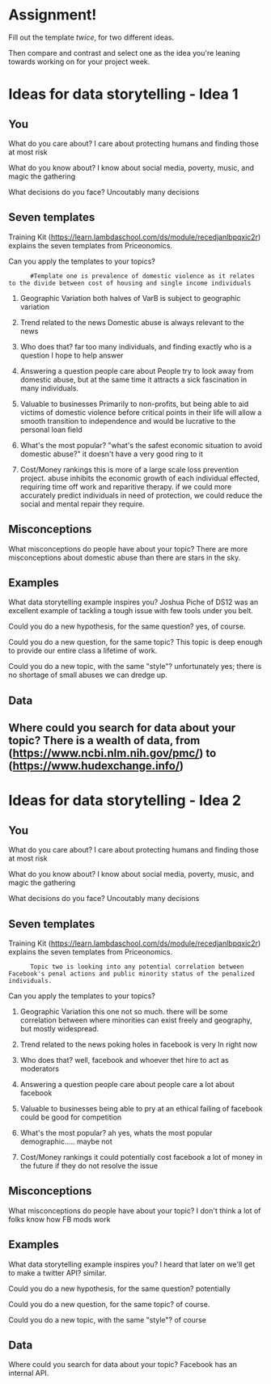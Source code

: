 # Assignment!

Fill out the template *twice*, for two different ideas.

Then compare and contrast and select one as the idea you're leaning towards
working on for your project week.


# Ideas for data storytelling - Idea 1

## You

What do you care about?
I care about protecting humans and finding those at most risk

What do you know about?
I know about social media, poverty, music, and magic the gathering

What decisions do you face?
Uncoutably many decisions

## Seven templates

Training Kit (https://learn.lambdaschool.com/ds/module/recedjanlbpqxic2r) explains the seven templates from Priceonomics.

Can you apply the templates to your topics? 

          #Template one is prevalence of domestic violence as it relates to the divide between cost of housing and single income individuals

1. Geographic Variation
both halves of VarB is subject to geographic variation 

2. Trend related to the news
Domestic abuse is always relevant to the news

3. Who does that?
far too many individuals, and finding exactly who is a question I hope to help answer

4. Answering a question people care about
People try to look away from domestic abuse, but at the same time it attracts a sick fascination in many individuals.

5. Valuable to businesses
Primarily to non-profits, but being able to aid victims of domestic violence before critical points in their life will allow a smooth transition to independence and would be lucrative to the personal loan field

6. What's the most popular?
"what's the safest economic situation to avoid domestic abuse?" 
it doesn't have a very good ring to it

7. Cost/Money rankings
this is more of a large scale loss prevention project.
abuse inhibits the economic growth of each individual effected, requiring time off work and reparitive therapy. 
if we could more accurately predict individuals in need of protection, we could reduce the social and mental repair they require.

## Misconceptions

What misconceptions do people have about your topic?
There are more misconceptions about domestic abuse than there are stars in the sky.

## Examples

What data storytelling example inspires you?
Joshua Piche of DS12 was an excellent example of tackling a tough issue with few tools under you belt.

Could you do a new hypothesis, for the same question?
yes, of course.

Could you do a new question, for the same topic?
This topic is deep enough to provide our entire class a lifetime of work.

Could you do a new topic, with the same "style"?
unfortunately yes; there is no shortage of small abuses we can dredge up.

## Data

Where could you search for data about your topic?
There is a wealth of data, from (https://www.ncbi.nlm.nih.gov/pmc/) to (https://www.hudexchange.info/)
---

# Ideas for data storytelling - Idea 2

## You

What do you care about?
I care about protecting humans and finding those at most risk

What do you know about?
I know about social media, poverty, music, and magic the gathering

What decisions do you face?
Uncoutably many decisions

## Seven templates

Training Kit (https://learn.lambdaschool.com/ds/module/recedjanlbpqxic2r) explains the seven templates from Priceonomics.

          Topic two is looking into any potential correlation between Facebook's penal actions and public minority status of the penalized individuals.

Can you apply the templates to your topics? 

1. Geographic Variation
this one not so much. there will be some correlation between where minorities can exist freely and geography, but mostly widespread.

2. Trend related to the news
poking holes in facebook is very In right now

3. Who does that?
well, facebook and whoever thet hire to act as moderators

4. Answering a question people care about
people care a lot about facebook

5. Valuable to businesses
being able to pry at an ethical failing of facebook could be good for competition

6. What's the most popular?
ah yes, whats the most popular demographic..... maybe not

7. Cost/Money rankings
it could potentially cost facebook a lot of money in the future if they do not resolve the issue

## Misconceptions

What misconceptions do people have about your topic?
I don't think a lot of folks know how FB mods work

## Examples

What data storytelling example inspires you?
I heard that later on we'll get to make a twitter API? similar.

Could you do a new hypothesis, for the same question?
potentially

Could you do a new question, for the same topic?
of course.

Could you do a new topic, with the same "style"?
of course

## Data

Where could you search for data about your topic?
Facebook has an internal API.

